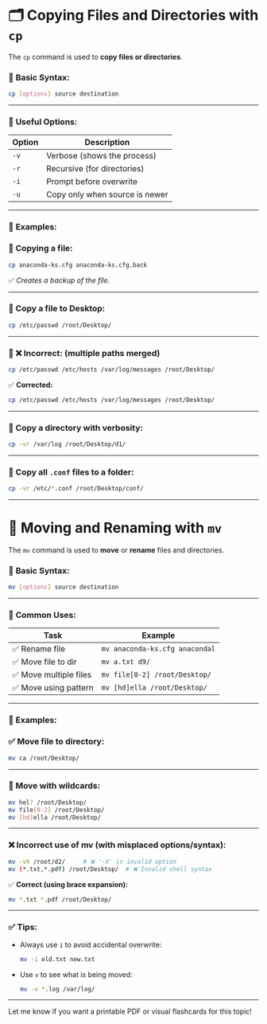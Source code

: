 # 🗂️ **Copying Files and Directories with `cp`**

The `cp` command is used to **copy files or directories**.

### 📌 **Basic Syntax:**

```bash
cp [options] source destination

```

---

### 🎯 **Useful Options:**

| Option | Description |
| --- | --- |
| `-v` | Verbose (shows the process) |
| `-r` | Recursive (for directories) |
| `-i` | Prompt before overwrite |
| `-u` | Copy only when source is newer |

---

### 📁 **Examples:**

### 🔹 Copying a file:

```bash
cp anaconda-ks.cfg anaconda-ks.cfg.back

```

✅ *Creates a backup of the file.*

---

### 🔹 Copy a file to Desktop:

```bash
cp /etc/passwd /root/Desktop/

```

---

### 🔹 ❌ Incorrect: (multiple paths merged)

```bash
cp /etc/passwd /etc/hosts /var/log/messages /root/Desktop/

```

✅ **Corrected:**

```bash
cp /etc/passwd /etc/hosts /var/log/messages /root/Desktop/

```

---

### 🔹 Copy a directory with verbosity:

```bash
cp -vr /var/log /root/Desktop/d1/

```

---

### 🔹 Copy all `.conf` files to a folder:

```bash
cp -vr /etc/*.conf /root/Desktop/conf/

```

---

# 🔄 **Moving and Renaming with `mv`**

The `mv` command is used to **move** or **rename** files and directories.

### 📌 **Basic Syntax:**

```bash
mv [options] source destination

```

---

### 🎯 **Common Uses:**

| Task | Example |
| --- | --- |
| ✅ Rename file | `mv anaconda-ks.cfg anacondal` |
| ✅ Move file to dir | `mv a.txt d9/` |
| ✅ Move multiple files | `mv file[0-2] /root/Desktop/` |
| ✅ Move using pattern | `mv [hd]ella /root/Desktop/` |

---

### 🔹 Examples:

### ✅ Move file to directory:

```bash
mv ca /root/Desktop/

```

---

### 🔹 Move with wildcards:

```bash
mv hel? /root/Desktop/
mv file[0-2] /root/Desktop/
mv [hd]ella /root/Desktop/

```

---

### ❌ Incorrect use of mv (with misplaced options/syntax):

```bash
mv -vX /root/d2/     # ❌ '-X' is invalid option
mv (*.txt,*.pdf) /root/Desktop/  # ❌ Invalid shell syntax

```

✅ **Correct (using brace expansion):**

```bash
mv *.txt *.pdf /root/Desktop/

```

---

### ✅ **Tips:**

- Always use `i` to avoid accidental overwrite:
    
    ```bash
    mv -i old.txt new.txt
    
    ```
    
- Use `v` to see what is being moved:
    
    ```bash
    mv -v *.log /var/log/
    
    ```
    

---

Let me know if you want a printable PDF or visual flashcards for this topic!
